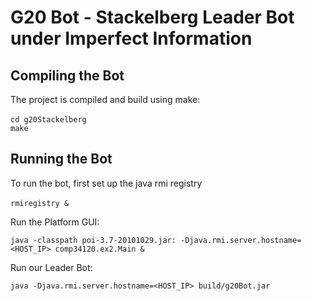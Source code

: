 # G20 Bot - Stackelberg Leader Bot under Imperfect Information
## Compiling the Bot
The project is compiled and build using make: <br><br>
`cd g20Stackelberg` <br>
`make`
## Running the Bot
To run the bot, first set up the java rmi registry <br><br> `rmiregistry
&`


Run the Platform GUI: <br>

`java -classpath poi-3.7-20101029.jar:
-Djava.rmi.server.hostname=<HOST_IP> comp34120.ex2.Main &`

Run our Leader Bot: <br>

`java -Djava.rmi.server.hostname=<HOST_IP> build/g20Bot.jar `



